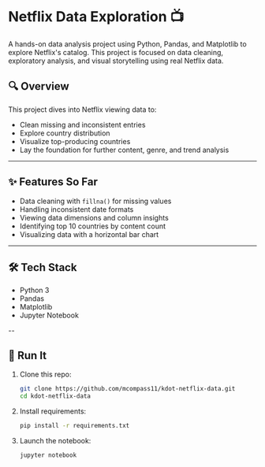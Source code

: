 # Netflix Data Exploration 📺

A hands-on data analysis project using Python, Pandas, and Matplotlib to explore Netflix's catalog. This project is focused on data cleaning, exploratory analysis, and visual storytelling using real Netflix data.

## 🔍 Overview

This project dives into Netflix viewing data to:
- Clean missing and inconsistent entries
- Explore country distribution
- Visualize top-producing countries
- Lay the foundation for further content, genre, and trend analysis

---

## ✨ Features So Far
- Data cleaning with `fillna()` for missing values
- Handling inconsistent date formats
- Viewing data dimensions and column insights
- Identifying top 10 countries by content count
- Visualizing data with a horizontal bar chart

---

## 🛠️ Tech Stack
- Python 3
- Pandas
- Matplotlib
- Jupyter Notebook

--

## 🚀 Run It

1. Clone this repo:
    ```bash
    git clone https://github.com/mcompass11/kdot-netflix-data.git
    cd kdot-netflix-data
2. Install requirements:
    ```bash
    pip install -r requirements.txt
3. Launch the notebook:
    ```bash
    jupyter notebook

